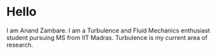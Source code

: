 # Hello
I am Anand Zambare. I am a Turbulence and Fluid Mechanics enthusiast student pursuing MS from IIT Madras. 
Turbulence is my current area of research.
